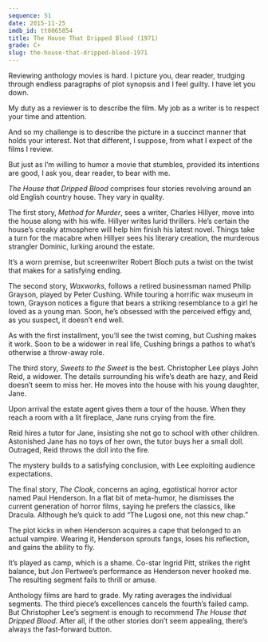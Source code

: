 ```yaml
---
sequence: 51
date: 2015-11-25
imdb_id: tt0065854
title: The House That Dripped Blood (1971)
grade: C+
slug: the-house-that-dripped-blood-1971
---
```


Reviewing anthology movies is hard. I picture you, dear reader, trudging through endless paragraphs of plot synopsis and I feel guilty. I have let you down.

My duty as a reviewer is to describe the film. My job as a writer is to respect your time and attention.

And so my challenge is to describe the picture in a succinct manner that holds your interest. Not that different, I suppose, from what I expect of the films I review.

But just as I’m willing to humor a movie that stumbles, provided its intentions are good, I ask you, dear reader, to bear with me.

_The House that Dripped Blood_ comprises four stories revolving around an old English country house. They vary in quality.

The first story, _Method for Murder_, sees a writer, Charles Hillyer, move into the house along with his wife. Hillyer writes lurid thrillers. He’s certain the house’s creaky atmosphere will help him finish his latest novel. Things take a turn for the macabre when Hillyer sees his literary creation, the murderous strangler Dominic, lurking around the estate.

It’s a worn premise, but screenwriter Robert Bloch puts a twist on the twist that makes for a satisfying ending.

The second story, _Waxworks_, follows a retired businessman named Philip Grayson, played by Peter Cushing. While touring a horrific wax museum in town, Grayson notices a figure that bears a striking resemblance to a girl he loved as a young man. Soon, he’s obsessed with the perceived effigy and, as you suspect, it doesn’t end well.

As with the first installment, you’ll see the twist coming, but Cushing makes it work. Soon to be a widower in real life, Cushing brings a pathos to what’s otherwise a throw-away role.

The third story, _Sweets to the Sweet_ is the best. Christopher Lee plays John Reid, a widower. The details surrounding his wife’s death are hazy, and Reid doesn’t seem to miss her. He moves into the house with his young daughter, Jane.

Upon arrival the estate agent gives them a tour of the house. When they reach a room with a lit fireplace, Jane runs crying from the fire.

Reid hires a tutor for Jane, insisting she not go to school with other children. Astonished Jane has no toys of her own, the tutor buys her a small doll. Outraged, Reid throws the doll into the fire.

The mystery builds to a satisfying conclusion, with Lee exploiting audience expectations.

The final story, _The Cloak_, concerns an aging, egotistical horror actor named Paul Henderson. In a flat bit of meta-humor, he dismisses the current generation of horror films, saying he prefers the classics, like Dracula. Although he’s quick to add “The Lugosi one, not this new chap.”

The plot kicks in when Henderson acquires a cape that belonged to an actual vampire. Wearing it, Henderson sprouts fangs, loses his reflection, and gains the ability to fly.

It’s played as camp, which is a shame. Co-star Ingrid Pitt, strikes the right balance, but Jon Pertwee’s performance as Henderson never hooked me. The resulting segment fails to thrill or amuse.

Anthology films are hard to grade. My rating averages the individual segments. The third piece’s excellences cancels the fourth’s failed camp. But Christopher Lee’s segment is enough to recommend _The House that Dripped Blood_. After all, if the other stories don’t seem appealing, there’s always the fast-forward button.